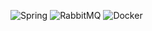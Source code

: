 ![Spring](https://img.shields.io/badge/technology-spring-green)
![RabbitMQ](https://img.shields.io/badge/technology-rabbitMQ-orange)
![Docker](https://img.shields.io/badge/technology-docker-blue)